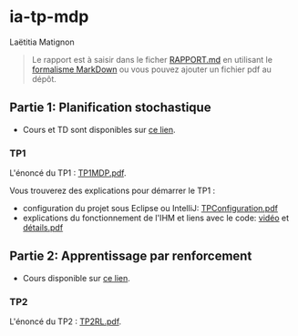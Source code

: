 # ia-tp-mdp
Laëtitia Matignon

> Le rapport est à saisir dans le ficher [RAPPORT.md](RAPPORT.md) en utilisant le [formalisme MarkDown](https://guides.github.com/features/mastering-markdown/) ou vous pouvez ajouter un fichier pdf au dépôt.

## Partie 1: Planification stochastique


- Cours et TD sont disponibles sur <a href="https://perso.liris.cnrs.fr/laetitia.matignon/index/M2IASMA/"> ce lien</a>.

### TP1

L'énoncé du TP1 : [TP1MDP.pdf](TP1MDP.pdf).

Vous trouverez des explications pour démarrer le TP1 :
- configuration du projet sous Eclipse ou IntelliJ: [TPConfiguration.pdf](TPConfiguration.pdf)
- explications du fonctionnement de l'IHM et liens avec le code:  <a href="https://www.youtube.com/watch?v=4fbgdMTJeRk">vidéo</a> et  [détails.pdf](TP1MDP-details.jpg)


## Partie 2: Apprentissage par renforcement

- Cours disponible sur <a href="https://perso.liris.cnrs.fr/laetitia.matignon/index/M2IASMA/">ce lien</a>.


### TP2

L'énoncé du TP2 : [TP2RL.pdf](TP2RL.pdf).
